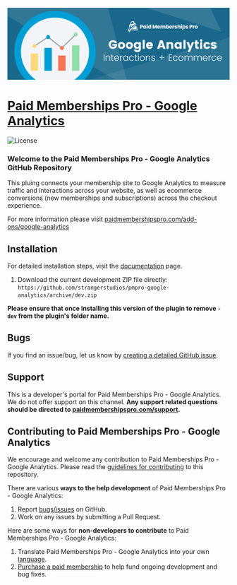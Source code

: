 ![](pmpro-google-analytics-banner.png)

# [Paid Memberships Pro - Google Analytics](https://www.paidmembershipspro.com/add-ons/google-analytics) #
[comment]: # (Generate badges from shields.io, only works for .org plugins to get other stats etc. We'd have to create our own endpoints for Premium plugins)

![License](https://img.shields.io/badge/license-GPL--2.0%2B-red.svg?style=flat-square)

### Welcome to the Paid Memberships Pro - Google Analytics GitHub Repository
This pluing connects your membership site to Google Analytics to measure traffic and interactions across your website, as well as ecommerce conversions (new memberships and subscriptions) across the checkout experience.

For more information please visit [paidmembershipspro.com/add-ons/google-analytics](https://www.paidmembershipspro.com/add-ons/google-analytics)

## Installation ##
For detailed installation steps, visit the [documentation](https://www.paidmembershipspro.com/add-ons/google-analytics) page.

1. Download the current development ZIP file directly: `https://github.com/strangerstudios/pmpro-google-analytics/archive/dev.zip`

**Please ensure that once installing this version of the plugin to remove `-dev` from the plugin's folder name.**

## Bugs ##
If you find an issue/bug, let us know by [creating a detailed GitHub issue](https://github.com/strangerstudios/pmpro-google-analytics/issues/new).

## Support ##
This is a developer's portal for Paid Memberships Pro - Google Analytics. We do not offer support on this channel. **Any support related questions should be directed to [paidmembershipspro.com/support](https://www.paidmembershipspro.com/support).**

## Contributing to Paid Memberships Pro - Google Analytics ##
We encourage and welcome any contribution to Paid Memberships Pro - Google Analytics. Please read the [guidelines for contributing](https://github.com/strangerstudios/paid-memberships-pro/blob/dev/.github/CONTRIBUTING.md) to this repository.

There are various **ways to the help development** of Paid Memberships Pro - Google Analytics:

1. Report [bugs/issues](https://github.com/strangerstudios/pmpro-google-analytics/issues/new) on GitHub.
2. Work on any issues by submitting a Pull Request.

Here are some ways for **non-developers to contribute** to Paid Memberships Pro - Google Analytics:

1. Translate Paid Memberships Pro - Google Analytics into your own [language](https://www.paidmembershipspro.com/paid-memberships-pro-in-your-language/).
2. [Purchase a paid membership](https://paidmembershipspro.com/pricing) to help fund ongoing development and bug fixes.
